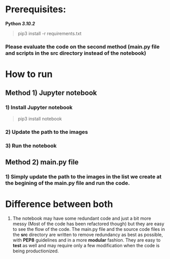 # Prerequisites:
**Python _3.10.2_**
> pip3 install -r requirements.txt
### Please evaluate the code on the second method (main.py file and scripts in the src directory instead of the notebook)
# How to run
## Method 1) Jupyter notebook
### 1) Install Jupyter notebook
> pip3 install notebook
### 2) Update the path to the images
### 3) Run the notebook 

## Method 2) main.py file
### 1) Simply update the path to the images in the list we create at the begining of the main.py file and run the code.

# Difference between both

1) The notebook may have some redundant code and just a bit more messy (Most of the code has been refactored though) but they are easy to see the flow of the code. The main.py file and the source code files in the **src** directory are written to remove redundancy as best as possible, with **PEP8** guidelines and in a more **modular** fashion. They are easy to **test** as well and may require only a few modification when the code is being productionized.
